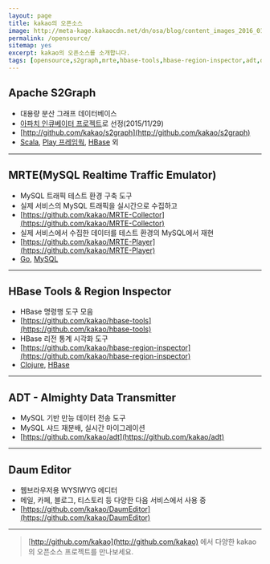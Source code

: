 ```yaml
---
layout: page
title: kakao의 오픈소스
image: http://meta-kage.kakaocdn.net/dn/osa/blog/content_images_2016_01_opensource.jpg
permalink: /opensource/
sitemap: yes
excerpt: kakao의 오픈소스를 소개합니다.
tags: [opensource,s2graph,mrte,hbase-tools,hbase-region-inspector,adt,daum-editor]
---
```

<a id="forkme" href="https://github.com/kakao"></a>

## Apache S2Graph

* 대용량 분산 그래프 데이터베이스
* [아파치 인큐베이터 프로젝트](http://s2graph.incubator.apache.org)로 선정(2015/11/29)
* [http://github.com/kakao/s2graph](http://github.com/kakao/s2graph)
* [Scala], [Play 프레임웍], [HBase] 외

---

## MRTE(MySQL Realtime Traffic Emulator)

* MySQL 트래픽 테스트 환경 구축 도구
* 실제 서비스의 MySQL 트래픽을 실시간으로 수집하고
* [https://github.com/kakao/MRTE-Collector](https://github.com/kakao/MRTE-Collector)
* 실제 서비스에서 수집한 데이터를 테스트 환경의 MySQL에서 재현
* [https://github.com/kakao/MRTE-Player](https://github.com/kakao/MRTE-Player)
* [Go], [MySQL]

---

## HBase Tools & Region Inspector

* HBase 명령행 도구 모음
* [https://github.com/kakao/hbase-tools](https://github.com/kakao/hbase-tools)
* HBase 리전 통계 시각화 도구
* [https://github.com/kakao/hbase-region-inspector](https://github.com/kakao/hbase-region-inspector)
* [Clojure], [HBase]

---

## ADT - Almighty Data Transmitter

* MySQL 기반 만능 데이터 전송 도구
* MySQL 샤드 재분배, 실시간 마이그레이션
* [https://github.com/kakao/adt](https://github.com/kakao/adt)

---

## Daum Editor

* 웹브라우저용 WYSIWYG 에디터
* 메일, 카페, 블로그, 티스토리 등 다양한 다음 서비스에서 사용 중
* [https://github.com/kakao/DaumEditor](https://github.com/kakao/DaumEditor)

---

> [http://github.com/kakao](http://github.com/kakao) 에서 다양한 kakao의 오픈소스 프로젝트를 만나보세요.

[Scala]:http://scala-lang.org
[Play 프레임웍]:https://www.playframework.com
[Clojure]:http://clojure.org
[Go]:https://golang.org
[HBase]:https://hbase.apache.org
[MySQL]:http://www.mysql.com

